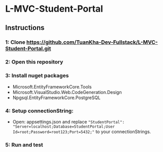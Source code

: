 # L-MVC-Student-Portal

## Instructions

### 1: Clone https://github.com/TuanKha-Dev-Fullstack/L-MVC-Student-Portal.git

### 2: Open this repository

### 3: Install nuget packages
- Microsoft.EntityFrameworkCore.Tools
- Microsoft.VisualStudio.Web.CodeGeneration.Design
- Npgsql.EntityFrameworkCore.PostgreSQL

### 4: Setup connectionString:
- Open: appsettings.json and replace
`"StudentPortal": "Server=localhost;Database=StudentPortal;User Id=root;Password=root123;Port=5432;"` to your connectionStrings.

### 5: Run and test